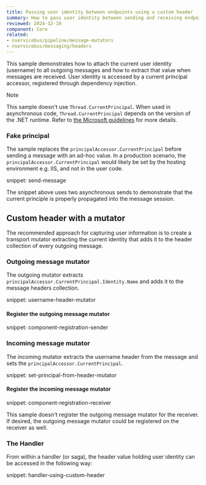 ```yaml
---
title: Passing user identity between endpoints using a custom header
summary: How to pass user identity between sending and receiving endpoints by attaching a custom header to every outgoing message.
reviewed: 2024-12-19
component: Core
related:
- nservicebus/pipeline/message-mutators
- nservicebus/messaging/headers
---
```


This sample demonstrates how to attach the current user identity (username) to all outgoing messages and how to extract that value when messages are received. User identity is accessed by a current principal accessor, registered through dependency injection.

> [!NOTE]
> This sample doesn't use `Thread.CurrentPrincipal`. When used in asynchronous code, `Thread.CurrentPrincipal` depends on the version of the .NET runtime. Refer to [the Microsoft guidelines](https://docs.microsoft.com/en-us/aspnet/core/migration/claimsprincipal-current) for more details.

### Fake principal

The sample replaces the `principalAccessor.CurrentPrincipal` before sending a message with an ad-hoc value. In a production scenario, the `principalAccessor.CurrentPrincipal` would likely be set by the hosting environment e.g. IIS, and not in the user code.

snippet: send-message

The snippet above uses two asynchronous sends to demonstrate that the current principle is properly propagated into the message session.

## Custom header with a mutator

The recommended approach for capturing user information is to create a transport mutator extracting the current identity that adds it to the header collection of every outgoing message.

### Outgoing message mutator

The outgoing mutator extracts `principalAccessor.CurrentPrincipal.Identity.Name` and adds it to the message headers collection.

snippet: username-header-mutator

#### Register the outgoing message mutator

snippet: component-registration-sender

### Incoming message mutator

The incoming mutator extracts the username header from the message and sets the `principalAccessor.CurrentPrincipal`.

snippet: set-principal-from-header-mutator

#### Register the incoming message mutator

snippet: component-registration-receiver

This sample doesn't register the outgoing message mutator for the receiver. If desired, the outgoing message mutator could be registered on the receiver as well.

### The Handler

From within a handler (or saga), the header value holding user identity can be accessed in the following way:

snippet: handler-using-custom-header

